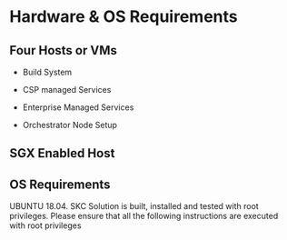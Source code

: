 # Hardware & OS Requirements

## Four Hosts or VMs

* Build System

* CSP managed Services

* Enterprise Managed Services

* Orchestrator Node Setup

## SGX Enabled Host

## OS Requirements

   UBUNTU 18.04. SKC Solution is built, installed and tested with root privileges. Please ensure that all the following instructions are executed with root privileges
